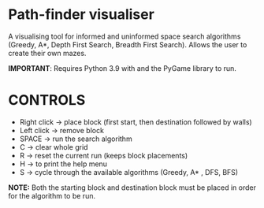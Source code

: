 # Path-finder visualiser
A visualising tool for informed and uninformed space search algorithms (Greedy, A*, Depth First Search, Breadth First Search).
Allows the user to create their own mazes.

**IMPORTANT**: Requires Python 3.9 with and the PyGame library to run.

# CONTROLS
-	Right click -> place block (first start, then destination followed by walls)
-	Left click -> remove block
-	SPACE -> run the search algorithm
-	C -> clear whole grid
-	R -> reset the current run (keeps block placements)
-	H -> to print the help menu
-	S -> cycle through the available algorithms (Greedy, A* , DFS, BFS)

**NOTE:** Both the starting block and destination block must be placed in order for the algorithm to be run.
